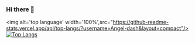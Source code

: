 ### Hi there 👋
<img alt='top language' width='100%',src="https://github-readme-stats.vercel.app/api/top-langs/?username=Angel-dash&layout=compact"/>
[![Top Langs](https://github-readme-stats.vercel.app/api/top-langs/?username=Angel-dash)](https://github.com/Angel-dash/github-readme-stats)
<!--
**Angel-dash/Angel-dash** is a ✨ _special_ ✨ repository because its `README.md` (this file) appears on your GitHub profile.
[![Anurag's GitHub stats](https://github-readme-stats.vercel.app/api?username=Angel-dash)](https://github.com/Angel-dash/github-readme-stats)
Here are some ideas to get you started:

- 🔭 I’m currently working on ...
- 🌱 I’m currently learning ...
- 👯 I’m looking to collaborate on ...
- 🤔 I’m looking for help with ...
- 💬 Ask me about ...
- 📫 How to reach me: ...
- 😄 Pronouns: ...
- ⚡ Fun fact: ...
-->
